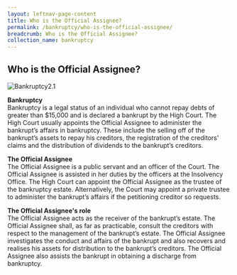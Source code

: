 ```yaml
---
layout: leftnav-page-content
title: Who is the Official Assignee?
permalink: /bankruptcy/who-is-the-official-assignee/
breadcrumb: Who is the Official Assignee?
collection_name: bankruptcy
---
```


Who is the Official Assignee?
---
![Bankruptcy2.1](/images/cut.png)

**Bankruptcy** <br>
Bankruptcy is a legal status of an individual who cannot repay debts of greater than $15,000 and is declared a bankrupt by the High Court. The High Court usually appoints the Official Assignee to administer the bankrupt’s affairs in bankruptcy. These include the selling off of the bankrupt’s assets to repay his creditors, the registration of the creditors' claims and the distribution of dividends to the bankrupt’s creditors. <br>

**The Official Assignee** <br>
The Official Assignee is a public servant and an officer of the Court. The Official Assignee is assisted in her duties by the officers at the Insolvency Office. The High Court can appoint the Official Assignee as the trustee of the bankruptcy estate. Alternatively, the Court may appoint a private trustee to administer the bankrupt’s affairs if the petitioning creditor so requests. <br>

**The Official Assignee's role** <br>
The Official Assignee acts as the receiver of the bankrupt’s estate. The Official Assignee shall, as far as practicable, consult the creditors with respect to the management of the bankrupt’s estate. The Official Assignee investigates the conduct and affairs of the bankrupt and also recovers and realises his assets for distribution to the bankrupt’s creditors. The Official Assignee also assists the bankrupt in obtaining a discharge from bankruptcy.

 
